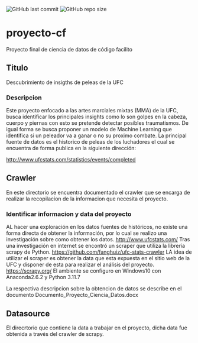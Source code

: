 ![GitHub last commit](https://img.shields.io/github/last-commit/RodolfoFerro/streamlit-example?logo=github&style=for-the-badge)
![GitHub repo size](https://img.shields.io/github/repo-size/RodolfoFerro/streamlit-example?logo=github&style=for-the-badge)

# proyecto-cf
<!-- Project description -->
Proyecto final de ciencia de datos de código facilito


## Titulo
Descubrimiento de insigths de peleas de la UFC

### Descripcion

Este proyecto enfocado a las artes marciales mixtas (MMA) de la UFC, busca identificar los principales insights como lo son golpes en la cabeza, cuerpo y piernas con esto se pretende detectar posibles traumatismos.
De igual forma se busca proponer un modelo de Machine Learning que identifica si un peleador va a ganar o no su proximo combate.
La principal fuente de datos es el historico de peleas de los luchadores el cual se encuentra de forma publica en la siguiente dirección: 

http://www.ufcstats.com/statistics/events/completed

## Crawler

En este directorio se encuentra documentado el crawler que se encarga de realizar la recopilacion de la informacion que necesita el proyecto.

### Identificar informacion y data del proyecto

AL hacer una exploración en los datos fuentes de históricos, no existe una forma directa de obtener la información, por lo cual se realizo una investigación sobre como obtener los datos.
http://www.ufcstats.com/
Tras una investigación en internet se encontró un scraper que utiliza la librería scrapy de Python. 
https://github.com/fanghuiz/ufc-stats-crawler
LA idea de utilizar el scraper es obtener la data que esta expuesta en el sitio web de la UFC y disponer de esta para realizar el análisis del proyecto.
https://scrapy.org/
El ambiente se configuro en Windows10 con Anaconda2.6.2 y Python 3.11.7

La respectiva descripcion sobre la obtencion de datos se describe en el documento Documento_Proyecto_Ciencia_Datos.docx

## Datasource

El direcrtorio que contiene la data a trabajar en el proyecto, dicha data fue obtenida a través del crawler de scrapy.
